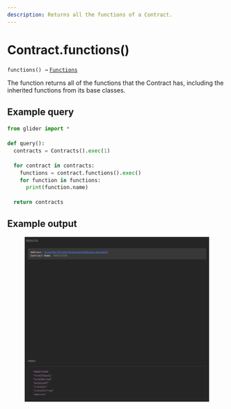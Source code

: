 ```yaml
---
description: Returns all the functions of a Contract.
---
```


# Contract.functions()

`functions() →` [`Functions`](../callables/functions/)

The function returns all of the functions that the Contract has, including the inherited functions from its base classes.

## Example query

```python
from glider import *

def query():
  contracts = Contracts().exec(1)

  for contract in contracts:
    functions = contract.functions().exec()
    for function in functions:
      print(function.name)

  return contracts
```

## Example output

<figure><img src="../../.gitbook/assets/image (2) (1) (1) (1) (1).png" alt=""><figcaption></figcaption></figure>
